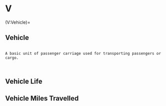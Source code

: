 # V

(V:Vehicle)=
## Vehicle
```{tabbed} Definition

A basic unit of passenger carriage used for transporting passengers or cargo.
```
```{tabbed} Examples


```
## Vehicle Life

## Vehicle Miles Travelled
